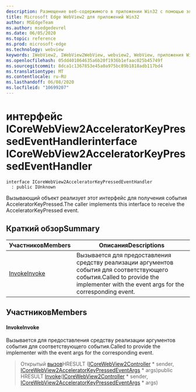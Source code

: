 ```yaml
---
description: Размещение веб-содержимого в приложении Win32 с помощью элемента управления Microsoft Edge WebView2
title: Microsoft Edge WebView2 для приложений Win32
author: MSEdgeTeam
ms.author: msedgedevrel
ms.date: 06/05/2020
ms.topic: reference
ms.prod: microsoft-edge
ms.technology: webview
keywords: IWebView2, IWebView2WebView, webview2, WebView, приложения Win32, Win32, EDGE, ICoreWebView2, ICoreWebView2Controller, элемент управления "веб-браузер", HTML Edge
ms.openlocfilehash: 05dd401064635a6b20f1936b1efaac025b45749f
ms.sourcegitcommit: 8dca1c1367853e45a0a975bc89b1818adb117bd4
ms.translationtype: MT
ms.contentlocale: ru-RU
ms.lasthandoff: 06/08/2020
ms.locfileid: "10699207"
---
```

# <span data-ttu-id="8fef6-104">интерфейс ICoreWebView2AcceleratorKeyPressedEventHandler</span><span class="sxs-lookup"><span data-stu-id="8fef6-104">interface ICoreWebView2AcceleratorKeyPressedEventHandler</span></span> 

```
interface ICoreWebView2AcceleratorKeyPressedEventHandler
  : public IUnknown
```

<span data-ttu-id="8fef6-105">Вызывающий объект реализует этот интерфейс для получения события AcceleratorKeyPressed.</span><span class="sxs-lookup"><span data-stu-id="8fef6-105">The caller implements this interface to receive the AcceleratorKeyPressed event.</span></span>

## <span data-ttu-id="8fef6-106">Краткий обзор</span><span class="sxs-lookup"><span data-stu-id="8fef6-106">Summary</span></span>

 <span data-ttu-id="8fef6-107">Участников</span><span class="sxs-lookup"><span data-stu-id="8fef6-107">Members</span></span>                        | <span data-ttu-id="8fef6-108">Описания</span><span class="sxs-lookup"><span data-stu-id="8fef6-108">Descriptions</span></span>
--------------------------------|---------------------------------------------
[<span data-ttu-id="8fef6-109">Invoke</span><span class="sxs-lookup"><span data-stu-id="8fef6-109">Invoke</span></span>](#invoke) | <span data-ttu-id="8fef6-110">Вызывается для предоставления средству реализации аргументов события для соответствующего события.</span><span class="sxs-lookup"><span data-stu-id="8fef6-110">Called to provide the implementer with the event args for the corresponding event.</span></span>

## <span data-ttu-id="8fef6-111">Участников</span><span class="sxs-lookup"><span data-stu-id="8fef6-111">Members</span></span>

#### <span data-ttu-id="8fef6-112">Invoke</span><span class="sxs-lookup"><span data-stu-id="8fef6-112">Invoke</span></span> 

<span data-ttu-id="8fef6-113">Вызывается для предоставления средству реализации аргументов события для соответствующего события.</span><span class="sxs-lookup"><span data-stu-id="8fef6-113">Called to provide the implementer with the event args for the corresponding event.</span></span>

> <span data-ttu-id="8fef6-114">Открытый [вызов](#invoke)HRESULT ([ICoreWebView2Controller](icorewebview2controller.md) \* sender, [ICoreWebView2AcceleratorKeyPressedEventArgs](icorewebview2acceleratorkeypressedeventargs.md) \* args)</span><span class="sxs-lookup"><span data-stu-id="8fef6-114">public HRESULT [Invoke](#invoke)([ICoreWebView2Controller](icorewebview2controller.md) \* sender, [ICoreWebView2AcceleratorKeyPressedEventArgs](icorewebview2acceleratorkeypressedeventargs.md) \* args)</span></span>

